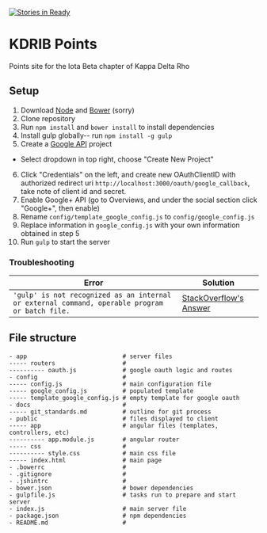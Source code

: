 [![Stories in Ready](https://badge.waffle.io/qjd2413/KDRIBPoints.png?label=ready&title=Ready)](https://waffle.io/qjd2413/KDRIBPoints)
# KDRIB Points
Points site for the Iota Beta chapter of Kappa Delta Rho

## Setup
1. Download [Node](https://nodejs.org/en/) and [Bower](http://bower.io/) (sorry)
2. Clone repository
3. Run `npm install` and `bower install` to install dependencies
4. Install gulp globally-- run `npm install -g gulp`
5. Create a [Google API](https://console.developers.google.com/apis/library) project
  - Select dropdown in top right, choose "Create New Project"
6. Click "Credentials" on the left, and create new OAuthClientID with authorized redirect uri `http://localhost:3000/oauth/google_callback`, take note of client id and secret.
7. Enable Google+ API (go to Overviews, and under the social section click "Google+", then enable)
8. Rename `config/template_google_config.js` to `config/google_config.js`
9. Replace information in `google_config.js` with your own information obtained in step 5
10. Run `gulp` to start the server

### Troubleshooting
Error | Solution
------|---------
`'gulp' is not recognized as an internal or external command, operable program or batch file.` | [StackOverflow's Answer](http://stackoverflow.com/questions/24027551/gulp-command-not-found-error-after-installing-gulp)

## File structure
```
- app                           # server files
----- routers                   #
---------- oauth.js             # google oauth logic and routes
- config                        #
----- config.js                 # main configuration file
----- google_config.js          # populated template
----- template_google_config.js # empty template for google oauth
- docs                          #
----- git_standards.md          # outline for git process
- public                        # files displayed to client
----- app                       # angular files (templates, controllers, etc)
---------- app.module.js        # angular router
----- css                       #
---------- style.css            # main css file
----- index.html                # main page
- .bowerrc                      #
- .gitignore                    #
- .jshintrc                     #
- bower.json                    # bower dependencies
- gulpfile.js                   # tasks run to prepare and start server
- index.js                      # main server file
- package.json                  # npm dependencies
- README.md                     #
```

